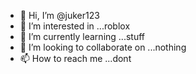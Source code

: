 - 👋 Hi, I’m @juker123
- 👀 I’m interested in ...roblox
- 🌱 I’m currently learning ...stuff
- 💞️ I’m looking to collaborate on ...nothing
- 📫 How to reach me ...dont

<!---
juker123/juker123 is a ✨ special ✨ repository because its `README.md` (this file) appears on your GitHub profile.
You can click the Preview link to take a look at your changes.
--->
